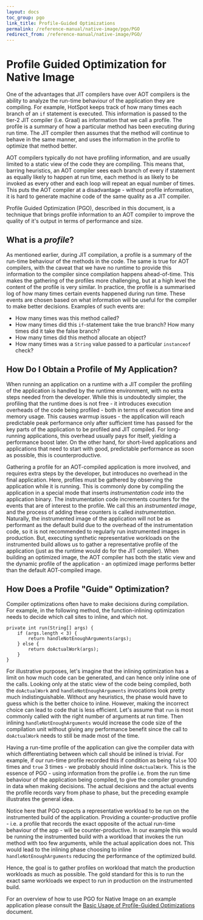 ```yaml
---
layout: docs
toc_group: pgo
link_title: Profile-Guided Optimizations
permalink: /reference-manual/native-image/pgo/PGO
redirect_from: /reference-manual/native-image/PGO/
---
```


# Profile Guided Optimization for Native Image

One of the advantages that JIT compilers have over AOT compilers is the ability to analyze the run-time behaviour of the application they are compiling.
For example, HotSpot keeps track of how many times each branch of an `if` statement is executed.
This information is passed to the tier-2 JIT compiler (i.e. Graal) as information that we call a profile.
The profile is a summary of how a particular method has been executing during run time.
The JIT compiler then assumes that the method will continue to behave in the same manner, and uses the information in the profile to optimize that method better.

AOT compilers typically do not have profiling information, and are usually limited to a static view of the code they are compiling.
This means that, barring heuristics, an AOT compiler sees each branch of every if statement as equally likely to happen at run time, 
each method is as likely to be invoked as every other and each loop will repeat an equal number of times.
This puts the AOT compiler at a disadvantage - without profile information, it is hard to generate machine code of the same quality as a JIT compiler.

Profile Guided Optimization (PGO), described in this document, 
is a technique that brings profile information to an AOT compiler to improve the quality of it's output in terms of performance and size.

## What is a _profile_?

As mentioned earlier, during JIT compilation, a profile is a summary of the run-time behaviour of the methods in the code.
The same is true for AOT compilers, with the caveat that we have no runtime to provide this information to the compiler since compilation happens ahead-of-time.
This makes the gathering of the profiles more challenging, but at a high level the content of the profile is very similar.
In practice, the profile is a summarised log of how many times certain events happened during run time.
These events are chosen based on what information will be useful for the compiler to make better decisions.
Examples of such events are:
- How many times was this method called?
- How many times did this `if`-statement take the true branch? How many times did it take the false branch?
- How many times did this method allocate an object?
- How many times was a `String` value passed to a particular `instanceof` check?

## How Do I Obtain a Profile of My Application?

When running an application on a runtime with a JIT compiler the profiling of the application is handled by the runtime environment, with no extra steps needed from the developer.
While this is undoubtedly simpler, the profiling that the runtime does is not free - it introduces execution overheads of the code being profiled - 
both in terms of execution time and memory usage.
This causes warmup issues - 
the application will reach predictable peak performance only after sufficient time has passed for the key parts of the application to be profiled and JIT compiled.
For long-running applications, this overhead usually pays for itself, yielding a performance boost later. 
On the other hand, for short-lived applications and applications that need to start with good, predictable performance as soon as possible, this is counterproductive.

Gathering a profile for an AOT-compiled application is more involved, and requires extra steps by the developer, but introduces no overhead in the final application.
Here, profiles must be gathered by observing the application while it is running.
This is commonly done by compiling the application in a special mode that inserts *instrumentation code* into the application binary. 
The instrumentation code increments counters for the events that are of interest to the profile.
We call this an *instrumented image*, and the process of adding these counters is called *instrumentation*.
Naturally, the instrumented image of the application will not be as performant as the default build due to the overhead of the instrumentation code, 
so it is not recommended to regularly run instrumented images in production.
But, executing synthetic representative workloads on the instrumented build allows us to gather a representative profile of the application 
(just as the runtime would do for the JIT compiler).
When building an optimized image, the AOT compiler has both the static view and the dynamic profile of the application - 
an optimized image performs better than the default AOT-compiled image.

## How Does a Profile "Guide" Optimization?

Compiler optimizations often have to make decisions during compilation.
For example, in the following method, the function-inlining optimization needs to decide which call sites to inline, and which not.


```
private int run(String[] args) {
    if (args.length < 3) {
        return handleNotEnoughArguments(args);
    } else {
        return doActualWork(args);
    }
}
```

For illustrative purposes, let's imagine that the inlining optimization has a limit on how much code can be generated, and can hence only inline one of the calls.
Looking only at the static view of the code being compiled, both the `doActualWork` and `handleNotEnoughArguments` invocations look pretty much indistinguishable.
Without any heuristics, the phase would have to guess which is the better choice to inline.
However, making the incorrect choice can lead to code that is less efficient. 
Let's assume that `run` is most commonly called with the right number of arguments at run time.
Then inlining `handleNotEnoughArguments` would increase the code size of the compilation unit without giving any performance benefit since the call to `doActualWork` 
needs to still be made most of the time.

Having a run-time profile of the application can give the compiler data with which differentiating between which call should be inlined is trivial.
For example, if our run-time profile recorded this if condition as being `false` 100 times and `true` 3 times - we probably should inline `doActualWork`.
This is the essence of PGO - using information from the profile i.e. from the run time behaviour of the application being compiled, 
to give the compiler grounding in data when making decisions.
The actual decisions and the actual events the profile records vary from phase to phase, but the preceding example illustrates the general idea.


Notice here that PGO expects a representative workload to be run on the instrumented build of the application.
Providing a counter-productive profile - i.e. a profile that records the exact opposite of the actual run-time behaviour of the app - will be counter-productive.
In our example this would be running the instrumented build with a workload that invokes the run method with too few arguments,
while the actual application does not.
This would lead to the inlining phase choosing to inline `handleNotEnoughArguments` reducing the performance of the optimized build.

Hence, the goal is to gather profiles on workload that match the production workloads as much as possible.
The gold standard for this is to run the exact same workloads we expect to run in production on the instrumented build.

For an overview of how to use PGO for Native Image on an example application please consult the [Basic Usage of Profile-Guided Optimizations](PGO-Basic-Usage.md) document.
